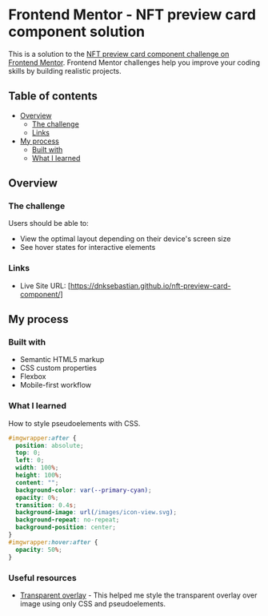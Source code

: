 # Frontend Mentor - NFT preview card component solution

This is a solution to the [NFT preview card component challenge on Frontend Mentor](https://www.frontendmentor.io/challenges/nft-preview-card-component-SbdUL_w0U). Frontend Mentor challenges help you improve your coding skills by building realistic projects. 

## Table of contents

- [Overview](#overview)
  - [The challenge](#the-challenge)
  - [Links](#links)
- [My process](#my-process)
  - [Built with](#built-with)
  - [What I learned](#what-i-learned)



## Overview

### The challenge

Users should be able to:

- View the optimal layout depending on their device's screen size
- See hover states for interactive elements


### Links

- Live Site URL: [https://dnksebastian.github.io/nft-preview-card-component/]

## My process

### Built with

- Semantic HTML5 markup
- CSS custom properties
- Flexbox
- Mobile-first workflow

### What I learned

How to style pseudoelements with CSS.


```css
#imgwrapper:after {
  position: absolute;
  top: 0;
  left: 0;
  width: 100%;
  height: 100%;
  content: "";
  background-color: var(--primary-cyan);
  opacity: 0%;
  transition: 0.4s;
  background-image: url(/images/icon-view.svg);
  background-repeat: no-repeat;
  background-position: center;
}
#imgwrapper:hover:after {
  opacity: 50%;
}
```


### Useful resources

- [Transparent overlay](https://stackoverflow.com/questions/18322548/black-transparent-overlay-on-image-hover-with-only-css) - This helped me style the transparent overlay over image using only CSS and pseudoelements.

